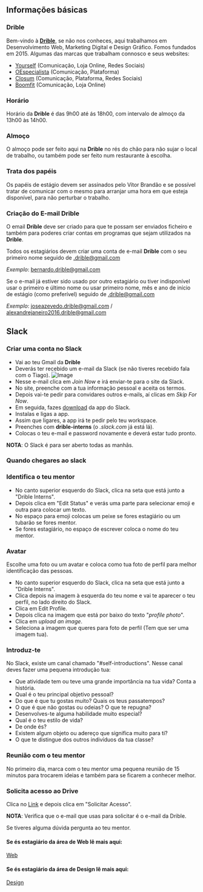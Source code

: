 ## Informações básicas

### Drible


Bem-vindo à [**Drible**](https://www.drible.pt/), se não nos conheces, aqui trabalhamos em Desenvolvimento Web, Marketing Digital e Design Gráfico. Fomos fundados em 2015.
Algumas das marcas que trabalham connosco e seus websites:

- [Yourself](https://www.yourselfapparel.pt/) (Comunicação, Loja Online, Redes Sociais)
- [OEspecialista](https://www.oespecialista.pt/) (Comunicação, Plataforma)
- [Closum](https://www.closum.com/) (Comunicação, Plataforma, Redes Sociais)
- [Boomfit](https://www.boomfit.eu/pt/) (Comunicação, Loja Online)


### Horário

Horário da **Drible** é das 9h00 até ás 18h00, com intervalo de almoço da 13h00 às 14h00.

### Almoço

O almoço pode ser feito aqui na **Drible** no rés do chão para não sujar o local de trabalho, ou também pode ser feito num restaurante à escolha.

### Trata dos papéis

Os papéis de estágio devem ser assinados pelo Vítor Brandão e se possível tratar de comunicar com o mesmo para arranjar uma hora em que esteja disponível, para não perturbar o trabalho.

### Criação do E-mail Drible

O email **Drible** deve ser criado para que te possam ser enviados ficheiro e também para poderes criar contas em programas que sejam utilizados na **Drible**.

Todos os estagiários devem criar uma conta de e-mail **Drible** com o seu primeiro nome seguido de .drible@gmail.com

_Exemplo_: bernardo.drible@gmail.com

Se o e-mail já estiver sido usado por outro estagiário ou tiver indisponível usar o primeiro e último nome ou usar primeiro nome, mês e ano de início de estágio (como preferível) seguido de .drible@gmail.com

_Exemplo_: joseazevedo.drible@gmail.com / alexandrejaneiro2016.drible@gmail.com

## Slack

### Criar uma conta no **Slack**

- Vai ao teu Gmail da **Drible**
- Deverás ter recebido um e-mail da Slack (se não tiveres recebido fala com o Tiago).
![Image](C:\images\slackregist_joinmail)
- Nesse e-mail clica em _Join Now_ e irá enviar-te para o site da Slack.
- No site, preenche com a tua informação pessoal e aceita os termos.
- Depois vai-te pedir para convidares outros e-mails, aí clicas em _Skip For Now_.
- Em seguida, fazes [download](https://slack.com/downloads/windows) da app do Slack.
- Instalas e ligas a app.
- Assim que ligares, a app irá te pedir pelo teu workspace.
- Preenches com **drible-interns** (o _.slack.com_ já está lá).
- Colocas o teu e-mail e password novamente e deverá estar tudo pronto.

**NOTA**: O Slack é para ser aberto todas as manhãs.

### Quando chegares ao slack

### Identifica o teu mentor

- No canto superior esquerdo do Slack, clica na seta que está junto a "Drible Interns".
- Depois clica em "Edit Status" e verás uma parte para selecionar emoji e outra para colocar um texto.
- No espaço para emoji colocas um peixe se fores estagiário ou um tubarão se fores mentor.
- Se fores estagiário, no espaço de escrever coloca o nome do teu mentor.

### Avatar

Escolhe uma foto ou um avatar e coloca como tua foto de perfil para melhor identificação das pessoas.
- No canto superior esquerdo do Slack, clica na seta que está junto a "Drible Interns".
- Clica depois na imagem à esquerda do teu nome e vai te aparecer o teu perfil, no lado direito do Slack.
- Clica em Edit Profile.
- Depois clica na imagem que está por baixo do texto "_profile photo_".
- Clica em _upload an image_.
- Seleciona a imagem que queres para foto de perfil (Tem que ser uma imagem tua).


### Introduz-te

No Slack, existe um canal chamado "#self-introductions". Nesse canal deves fazer uma pequena introdução tua:
- Que atividade tem ou teve uma grande importância na tua vida? Conta a história.
- Qual é o teu principal objetivo pessoal?
- Do que é que tu gostas muito? Quais os teus passatempos?
- O que é que não gostas ou odeias? O que te repugna?
- Desenvolves-te alguma habilidade muito especial?
- Qual é o teu estilo de vida?
- De onde és?
- Existem algum objeto ou adereço que significa muito para ti?
- O que te distingue dos outros indivíduos da tua classe?

### Reunião com o teu mentor

No primeiro dia, marca com o teu mentor uma pequena reunião de 15 minutos para trocarem ideias e também para se ficarem a conhecer melhor.

### Solicita acesso ao Drive

Clica no [Link](https://drive.google.com/drive/folders/1wI8Tp7b-cEZP24jM-nXelgEg0w1RKX3O?usp=sharing) e depois clica em "Solicitar Acesso".

**NOTA**: Verifica que o e-mail que usas para solicitar é o e-mail da Drible.

Se tiveres alguma dúvida pergunta ao teu mentor.

#### Se és estagiário da área de Web lê mais aqui:

 [Web](/sys-config/estagiarios/web/home)

#### Se és estagiário da área de Design lê mais aqui:

 [Design](/sys-config/estagiarios/design/home)
